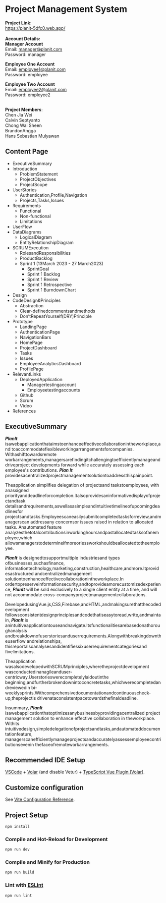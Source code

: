 # Project Management System
<b>Project Link: </b> <br>
https://planit-5dfc0.web.app/ <br> <br>
**Account Details:** <br>
**Manager Account** <br>
Email: manager@planit.com <br>
Password: manager <br> 

**Employee One Account** <br>
Email: employee1@planit.com <br>
Password: employee <br> 

**Employee Two Account** <br>
Email: employee2@planit.com <br>
Password: employee2 <br> <br>

<b>Project Members</b>: <br>
Chen Jia Wei <br>
Calvin Septyanto <br>
Chong Wai Sheen <br>
BrandonAngga <br>
Hans Sebastian Mulyawan <br>


## Content Page
- ExecutiveSummary
- Introduction
   - ProblemStatement
   - ProjectObjectives
   - ProjectScope
- UserStories
   - Authentication,Profile,Navigation
   - Projects,Tasks,Issues
- Requirements
   - Functional
   - Non-functional
   - Limitations
- UserFlow
- DataDiagrams
   - LogicalDiagram
   - EntityRelationshipDiagram
- SCRUMExecution
   - RolesandResponsibilities
   - ProductBacklog
   - Sprint 1 (13March 2023 - 27 March2023)
      - SprintGoal
      - Sprint 1 Backlog
      - Sprint 1 Review
      - Sprint 1 Retrospective
      - Sprint 1 BurndownChart
- Design
- CodeDesign&Principles
   - Abstraction
   - Clear-definedcommentsandmethods
   - Don’tRepeatYourself(DRY)Principle
- Prototype
   - LandingPage
   - AuthenticationPage
   - NavigationBars
   - HomePage
   - ProjectDashboard
   - Tasks
   - Issues
   - EmployeeAnalyticsDashboard
   - ProfilePage
- RelevantLinks
   - DeployedApplication
      - Managertestingaccount
      - Employeetestingaccounts
   - Github
   - Scrum
   - Video
- References


## ExecutiveSummary

**_PlanIt_** isawebapplicationthataimstoenhanceeffectivecollaborationintheworkplace,and
toaccommodateflexibleworkingarrangementsforcompanies. Withashifttowardsremote
workarrangements,managersarefindingitchallengingtoefficientlymanageanddriveproject
developments forward while accurately assessing each employee's contributions. **_Plan It_**
providesacentralizedprojectmanagementsolutiontoaddressthispainpoint.

Theapplication simplifies delegation of projectsand taskstoemployees, with anassigned
priorityanddeadlineforcompletion.Italsoprovidesaninformativedisplayofprojectandtask
detailsandrequirements,aswellasasimpleandintuitivetimelineofupcomingdeadlinesfor
projectsandtasks.Employeescaneasilysubmitcompletedtasksforreview,andmanagerscan
addressany concernsor issues raised in relation to allocated tasks. Anautomated feature
analyzesthetotalcontributionsinworkinghoursandpastallocatedtasksofanemployee,which
allowsmanagerstodetermineifmoreorlessworkshouldbeallocatedtotheemployee.

**_PlanIt_** is designedtosupportmultiple industriesand types ofbusinesses,suchasfinance,
informationtechnology,marketing,construction,healthcare,andmore.Itprovidesastructured
andcentralizedmanagement solutiontoenhanceeffectivecollaborationintheworkplace.In
ordertopreserveinformationsecurity,andtoprovideamorecustomizedexperience, **_PlanIt_**
will be sold exclusively to a single client entity at a time, and will not accommodate
cross-companyprojectmanagementcollaborations.

DevelopedusingVue.js,CSS,Firebase,andHTML,andmakingsurethatthecodedevelopment
followsconsistentdesignprinciplesandcodethatiseasytoread,write,andmaintain, **_PlanIt_** is
anintuitiveapplicationtouseandnavigate.Itsfunctionalitiesarebasedonathoroughanalysis
andbreakdownofuserstoriesanduserrequirements.Alongwithbreakingdowntheuserflow
andrelationships, thisreportalsoanalysesandidentifiessixuserrequirementcategoriesand
fivelimitations.

Theapplication wasalsodevelopedwithSCRUMprinciples,wheretheprojectdevelopment
wasconductedinanagileanduser-centricway.Userstorieswerecompletelylaidoutinthe
beginning,andfurtherbrokendownintoconcretetasks,whichwerecompletedandreviewedin
bi-weeklysprints.Withcomprehensivedocumentationandcontinuouscheck-up,theprojectis
drivenataconsistentpacetowardsthefinaldeadline.

Insummary, **_PlanIt_** isawebapplicationthatoptimizesanybusinessbyprovidingacentralized
project management solution to enhance effective collaboration in theworkplace. Withits
intuitivedesign,simpledelegationofprojectsandtasks,andautomateddocumentationfeature,
managerscanefficientlymanageprojectsandaccuratelyassessemployeecontributionsevenin
thefaceofremoteworkarrangements.







## Recommended IDE Setup

[VSCode](https://code.visualstudio.com/) + [Volar](https://marketplace.visualstudio.com/items?itemName=Vue.volar) (and disable Vetur) + [TypeScript Vue Plugin (Volar)](https://marketplace.visualstudio.com/items?itemName=Vue.vscode-typescript-vue-plugin).

## Customize configuration

See [Vite Configuration Reference](https://vitejs.dev/config/).

## Project Setup

```sh
npm install
```

### Compile and Hot-Reload for Development

```sh
npm run dev
```

### Compile and Minify for Production

```sh
npm run build
```

### Lint with [ESLint](https://eslint.org/)

```sh
npm run lint
```
